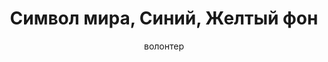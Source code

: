 ---
title: Символ мира, Синий, Желтый фон
description: Значок. 32 мм, ручная работа
author: волонтер
cost: 3000₸
---